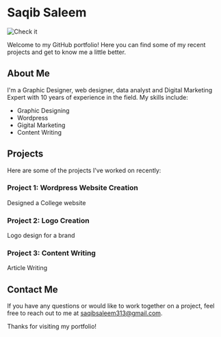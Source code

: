 # Saqib Saleem
![Check it](https://raw.githubusercontent.com/<username>/<repository>/<branch>/path/to/image.png)

Welcome to my GitHub portfolio! Here you can find some of my recent projects and get to know me a little better.

## About Me

I'm a Graphic Designer, web designer, data analyst and Digital Marketing Expert with 10 years of experience in the field. My skills include:

- Graphic Designing
- Wordpress
- Gigital Marketing
- Content Writing

## Projects

Here are some of the projects I've worked on recently:

### Project 1: Wordpress Website Creation

Designed a College website

### Project 2: Logo Creation

Logo design for a brand

### Project 3: Content Writing

Article Writing

## Contact Me

If you have any questions or would like to work together on a project, feel free to reach out to me at saqibsaleem313@gmail.com.

Thanks for visiting my portfolio!
